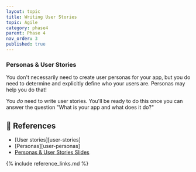 ```yaml
---
layout: topic
title: Writing User Stories
topic: Agile
category: phase4
parent: Phase 4
nav_order: 3
published: true
---
```



### Personas & User Stories

You don't necessarily need to create user personas for your app, but you do need to determine and explicitly define who your users are. Personas may help you do that!

You _do_ need to write user stories. You'll be ready to do this once you can answer the question "What is your app and what does it do?"

## 🔖 References

- [User stories][user-stories]
- [Personas][user-personas]
- [Personas & User Stories Slides](https://drive.google.com/file/d/1QCvM1hgpDYYdIfQvsfvNxiUztUTWDSyh/view?usp=sharing)

{% include reference_links.md %}
